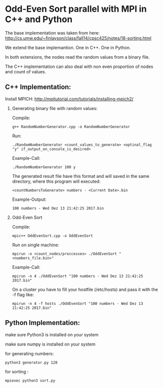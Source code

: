 # Odd-Even Sort parallel with MPI in C++ and Python

The base implementation was taken from here:
http://cs.umw.edu/~finlayson/class/fall14/cpsc425/notes/18-sorting.html

We extend the base implemantion. One in C++. One in Python.

In both extensions, the nodes read the random values from a binary file.

The C++ implementation can also deal with non even proportion of nodes and count of values. 

## C++ Implementation:

Install MPICH: http://mpitutorial.com/tutorials/installing-mpich2/

1. Generating binary file with random values:

   Compile:
   ```
   g++ RandomNumberGenerator.cpp -o RandomNumberGenerator
   ```
   Run:
   ```
   ./RandomNumberGenerator <count_values_to_generate> <optinal_flag "y" if_output_on_console_is_desired>
   ```
   Example-Call:
   ```
   ./RandomNumberGenerator 100 y
   ```
   The generated result file have this format and will saved in the same directory, where this program will executed:
   ```
   <countNumbersToGenerate> numbers - <Current Date>.bin
   ```
   Example-Output:
   ```
   100 numbers - Wed Dez 13 21:42:25 2017.bin
   ```
2. Odd-Even Sort
   
   Compile:
   ```
   mpic++ OddEvenSort.cpp -o OddEvenSort
   ```
   Run on single machine:
   ```
   mpirun -n <count_nodes/proccesses> ./OddEvenSort "<numbers_file.bin>"
   ```
   Example-Call:
   ```
   mpirun -n 4 ./OddEvenSort "100 numbers - Wed Dez 13 21:42:25 2017.bin"
   ```
   On a cluster you have to fill your hostfile (/etc/hosts) and pass it with the -f flag like:
   ```
   mpirun -n 4 -f hosts ./OddEvenSort "100 numbers - Wed Dez 13 21:42:25 2017.bin"
   ```


## Python Implementation:

make sure Python3 is installed on your system

make sure numpy is installed on your system

for generating numbers:

```
python3 generator.py 128

```

for sorting :

```
mpiexec python3 sort.py

```
